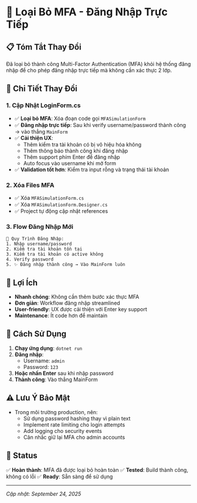 # 🔐 Loại Bỏ MFA - Đăng Nhập Trực Tiếp

## 📋 Tóm Tắt Thay Đổi

Đã loại bỏ thành công Multi-Factor Authentication (MFA) khỏi hệ thống đăng nhập để cho phép đăng nhập trực tiếp mà không cần xác thực 2 lớp.

## 🔧 Chi Tiết Thay Đổi

### 1. **Cập Nhật LoginForm.cs**
- ✅ **Loại bỏ MFA**: Xóa đoạn code gọi `MFASimulationForm`
- ✅ **Đăng nhập trực tiếp**: Sau khi verify username/password thành công → vào thẳng `MainForm`
- ✅ **Cải thiện UX**: 
  - Thêm kiểm tra tài khoản có bị vô hiệu hóa không
  - Thêm thông báo thành công khi đăng nhập
  - Thêm support phím Enter để đăng nhập
  - Auto focus vào username khi mở form
- ✅ **Validation tốt hơn**: Kiểm tra input rỗng và trạng thái tài khoản

### 2. **Xóa Files MFA**
- ✅ Xóa `MFASimulationForm.cs`
- ✅ Xóa `MFASimulationForm.Designer.cs`
- ✅ Project tự động cập nhật references

### 3. **Flow Đăng Nhập Mới**
```
🔄 Quy Trình Đăng Nhập:
1. Nhập username/password
2. Kiểm tra tài khoản tồn tại
3. Kiểm tra tài khoản có active không
4. Verify password
5. ✨ Đăng nhập thành công → Vào MainForm luôn
```

## 🎯 Lợi Ích

- **Nhanh chóng**: Không cần thêm bước xác thực MFA
- **Đơn giản**: Workflow đăng nhập streamlined
- **User-friendly**: UX được cải thiện với Enter key support
- **Maintenance**: Ít code hơn để maintain

## 🔑 Cách Sử Dụng

1. **Chạy ứng dụng**: `dotnet run`
2. **Đăng nhập**: 
   - Username: `admin`
   - Password: `123`
3. **Hoặc nhấn Enter** sau khi nhập password
4. **Thành công**: Vào thẳng MainForm

## ⚠️ Lưu Ý Bảo Mật

- Trong môi trường production, nên:
  - Sử dụng password hashing thay vì plain text
  - Implement rate limiting cho login attempts
  - Add logging cho security events
  - Cân nhắc giữ lại MFA cho admin accounts

## 🚀 Status

✅ **Hoàn thành**: MFA đã được loại bỏ hoàn toàn
✅ **Tested**: Build thành công, không có lỗi
✅ **Ready**: Sẵn sàng để sử dụng

---
*Cập nhật: September 24, 2025*
